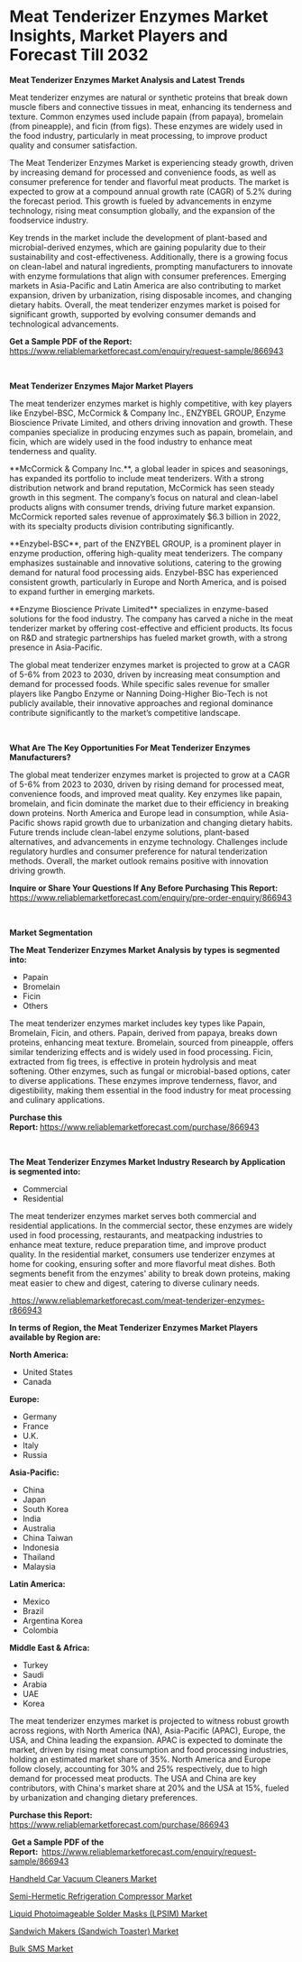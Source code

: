<p><h1>Meat Tenderizer Enzymes Market Insights, Market Players and Forecast Till 2032</h1></p><p><strong>Meat Tenderizer Enzymes Market Analysis and Latest Trends</strong></p>
<p><p>Meat tenderizer enzymes are natural or synthetic proteins that break down muscle fibers and connective tissues in meat, enhancing its tenderness and texture. Common enzymes used include papain (from papaya), bromelain (from pineapple), and ficin (from figs). These enzymes are widely used in the food industry, particularly in meat processing, to improve product quality and consumer satisfaction.</p><p>The Meat Tenderizer Enzymes Market is experiencing steady growth, driven by increasing demand for processed and convenience foods, as well as consumer preference for tender and flavorful meat products. The market is expected to grow at a compound annual growth rate (CAGR) of 5.2% during the forecast period. This growth is fueled by advancements in enzyme technology, rising meat consumption globally, and the expansion of the foodservice industry.</p><p>Key trends in the market include the development of plant-based and microbial-derived enzymes, which are gaining popularity due to their sustainability and cost-effectiveness. Additionally, there is a growing focus on clean-label and natural ingredients, prompting manufacturers to innovate with enzyme formulations that align with consumer preferences. Emerging markets in Asia-Pacific and Latin America are also contributing to market expansion, driven by urbanization, rising disposable incomes, and changing dietary habits. Overall, the meat tenderizer enzymes market is poised for significant growth, supported by evolving consumer demands and technological advancements.</p></p>
<p><strong>Get a Sample PDF of the Report:&nbsp;</strong> <a href="https://www.reliablemarketforecast.com/enquiry/request-sample/866943?utm_campaign=1875&utm_medium=2&utm_source=Github&utm_content=ia&utm_term=29012025&utm_id=meat-tenderizer-enzymes">https://www.reliablemarketforecast.com/enquiry/request-sample/866943</a></p>
<p>&nbsp;</p>
<p><strong>Meat Tenderizer Enzymes Major Market Players</strong></p>
<p><p>The meat tenderizer enzymes market is highly competitive, with key players like Enzybel-BSC, McCormick & Company Inc., ENZYBEL GROUP, Enzyme Bioscience Private Limited, and others driving innovation and growth. These companies specialize in producing enzymes such as papain, bromelain, and ficin, which are widely used in the food industry to enhance meat tenderness and quality.</p><p>**McCormick & Company Inc.**, a global leader in spices and seasonings, has expanded its portfolio to include meat tenderizers. With a strong distribution network and brand reputation, McCormick has seen steady growth in this segment. The company’s focus on natural and clean-label products aligns with consumer trends, driving future market expansion. McCormick reported sales revenue of approximately $6.3 billion in 2022, with its specialty products division contributing significantly.</p><p>**Enzybel-BSC**, part of the ENZYBEL GROUP, is a prominent player in enzyme production, offering high-quality meat tenderizers. The company emphasizes sustainable and innovative solutions, catering to the growing demand for natural food processing aids. Enzybel-BSC has experienced consistent growth, particularly in Europe and North America, and is poised to expand further in emerging markets.</p><p>**Enzyme Bioscience Private Limited** specializes in enzyme-based solutions for the food industry. The company has carved a niche in the meat tenderizer market by offering cost-effective and efficient products. Its focus on R&D and strategic partnerships has fueled market growth, with a strong presence in Asia-Pacific.</p><p>The global meat tenderizer enzymes market is projected to grow at a CAGR of 5-6% from 2023 to 2030, driven by increasing meat consumption and demand for processed foods. While specific sales revenue for smaller players like Pangbo Enzyme or Nanning Doing-Higher Bio-Tech is not publicly available, their innovative approaches and regional dominance contribute significantly to the market’s competitive landscape.</p></p>
<p>&nbsp;</p>
<p><strong>What Are The Key Opportunities For Meat Tenderizer Enzymes Manufacturers?</strong></p>
<p><p>The global meat tenderizer enzymes market is projected to grow at a CAGR of 5-6% from 2023 to 2030, driven by rising demand for processed meat, convenience foods, and improved meat quality. Key enzymes like papain, bromelain, and ficin dominate the market due to their efficiency in breaking down proteins. North America and Europe lead in consumption, while Asia-Pacific shows rapid growth due to urbanization and changing dietary habits. Future trends include clean-label enzyme solutions, plant-based alternatives, and advancements in enzyme technology. Challenges include regulatory hurdles and consumer preference for natural tenderization methods. Overall, the market outlook remains positive with innovation driving growth.</p></p>
<p><strong>Inquire or Share Your Questions If Any Before Purchasing This Report:</strong> <a href="https://www.reliablemarketforecast.com/enquiry/pre-order-enquiry/866943?utm_campaign=1875&utm_medium=2&utm_source=Github&utm_content=ia&utm_term=29012025&utm_id=meat-tenderizer-enzymes">https://www.reliablemarketforecast.com/enquiry/pre-order-enquiry/866943</a></p>
<p>&nbsp;</p>
<p><strong>Market Segmentation</strong></p>
<p><strong>The Meat Tenderizer Enzymes Market Analysis by types is segmented into:</strong></p>
<p><ul><li>Papain</li><li>Bromelain</li><li>Ficin</li><li>Others</li></ul></p>
<p><p>The meat tenderizer enzymes market includes key types like Papain, Bromelain, Ficin, and others. Papain, derived from papaya, breaks down proteins, enhancing meat texture. Bromelain, sourced from pineapple, offers similar tenderizing effects and is widely used in food processing. Ficin, extracted from fig trees, is effective in protein hydrolysis and meat softening. Other enzymes, such as fungal or microbial-based options, cater to diverse applications. These enzymes improve tenderness, flavor, and digestibility, making them essential in the food industry for meat processing and culinary applications.</p></p>
<p><strong>Purchase this Report:&nbsp;</strong><a href="https://www.reliablemarketforecast.com/purchase/866943?utm_campaign=1875&utm_medium=2&utm_source=Github&utm_content=ia&utm_term=29012025&utm_id=meat-tenderizer-enzymes">https://www.reliablemarketforecast.com/purchase/866943</a></p>
<p>&nbsp;</p>
<p><strong>The Meat Tenderizer Enzymes Market Industry Research by Application is segmented into:</strong></p>
<p><ul><li>Commercial</li><li>Residential</li></ul></p>
<p><p>The meat tenderizer enzymes market serves both commercial and residential applications. In the commercial sector, these enzymes are widely used in food processing, restaurants, and meatpacking industries to enhance meat texture, reduce preparation time, and improve product quality. In the residential market, consumers use tenderizer enzymes at home for cooking, ensuring softer and more flavorful meat dishes. Both segments benefit from the enzymes' ability to break down proteins, making meat easier to chew and digest, catering to diverse culinary needs.</p></p>
<p><a href="https://www.reliablemarketforecast.com/meat-tenderizer-enzymes-r866943?utm_campaign=1875&utm_medium=2&utm_source=Github&utm_content=ia&utm_term=29012025&utm_id=meat-tenderizer-enzymes">&nbsp;https://www.reliablemarketforecast.com/meat-tenderizer-enzymes-r866943</a></p>
<p><strong>In terms of Region, the Meat Tenderizer Enzymes Market Players available by Region are:</strong></p>
<p>
    <p> <strong> North America: </strong>
        <ul>
            <li>United States</li>
            <li>Canada</li>
        </ul>
        </p> 
    <p> <strong> Europe: </strong>
        <ul>
            <li>Germany</li>
            <li>France</li>
            <li>U.K.</li>
            <li>Italy</li>
            <li>Russia</li>
        </ul>
        </p> 
    <p> <strong> Asia-Pacific: </strong>
        <ul>
            <li>China</li>
            <li>Japan</li>
            <li>South Korea</li>
            <li>India</li>
            <li>Australia</li>
            <li>China Taiwan</li>
            <li>Indonesia</li>
            <li>Thailand</li>
            <li>Malaysia</li>
        </ul>
        </p> 
    <p> <strong> Latin America: </strong>
        <ul>
            <li>Mexico</li>
            <li>Brazil</li>
            <li>Argentina Korea</li>
            <li>Colombia</li>
        </ul>
        </p> 
    <p> <strong> Middle East & Africa: </strong>
        <ul>
            <li>Turkey</li>
            <li>Saudi</li>
            <li>Arabia</li>
            <li>UAE</li>
            <li>Korea</li>
        </ul>
    </p>
    </p>
<p><p>The meat tenderizer enzymes market is projected to witness robust growth across regions, with North America (NA), Asia-Pacific (APAC), Europe, the USA, and China leading the expansion. APAC is expected to dominate the market, driven by rising meat consumption and food processing industries, holding an estimated market share of 35%. North America and Europe follow closely, accounting for 30% and 25% respectively, due to high demand for processed meat products. The USA and China are key contributors, with China's market share at 20% and the USA at 15%, fueled by urbanization and changing dietary preferences.</p></p>
<p><strong>Purchase this Report: </strong><a href="https://www.reliablemarketforecast.com/purchase/866943?utm_campaign=1875&utm_medium=2&utm_source=Github&utm_content=ia&utm_term=29012025&utm_id=meat-tenderizer-enzymes">https://www.reliablemarketforecast.com/purchase/866943</a></p>
<p>&nbsp;<strong>Get a Sample PDF of the Report:&nbsp;&nbsp;</strong><a href="https://www.reliablemarketforecast.com/enquiry/request-sample/866943?utm_campaign=1875&utm_medium=2&utm_source=Github&utm_content=ia&utm_term=29012025&utm_id=meat-tenderizer-enzymes">https://www.reliablemarketforecast.com/enquiry/request-sample/866943</a></p>
<p><strong></strong></p>
<p><p><a href="https://www.linkedin.com/pulse/handheld-car-vacuum-cleaners-market-overview-analyzing-trends-zrzkf?utm_campaign=1875&utm_medium=2&utm_source=Github&utm_content=ia&utm_term=29012025&utm_id=meat-tenderizer-enzymes">Handheld Car Vacuum Cleaners Market</a></p><p><a href="https://www.linkedin.com/pulse/global-semi-hermetic-refrigeration-compressor-market-size-trends-b6dwf?utm_campaign=1875&utm_medium=2&utm_source=Github&utm_content=ia&utm_term=29012025&utm_id=meat-tenderizer-enzymes">Semi-Hermetic Refrigeration Compressor Market</a></p><p><a href="https://www.linkedin.com/pulse/liquid-photoimageable-solder-masks-lpsim-market-analysis-future-peble?utm_campaign=1875&utm_medium=2&utm_source=Github&utm_content=ia&utm_term=29012025&utm_id=meat-tenderizer-enzymes">Liquid Photoimageable Solder Masks (LPSIM) Market</a></p><p><a href="https://www.linkedin.com/pulse/sandwich-makers-toaster-market-demand-revenue-growth-119-iifnf?utm_campaign=1875&utm_medium=2&utm_source=Github&utm_content=ia&utm_term=29012025&utm_id=meat-tenderizer-enzymes">Sandwich Makers (Sandwich Toaster) Market</a></p><p><a href="https://www.linkedin.com/pulse/recent-analysis-bulk-sms-market-trends-share-sales-growth-fhy4e?utm_campaign=1875&utm_medium=2&utm_source=Github&utm_content=ia&utm_term=29012025&utm_id=meat-tenderizer-enzymes">Bulk SMS Market</a></p></p>